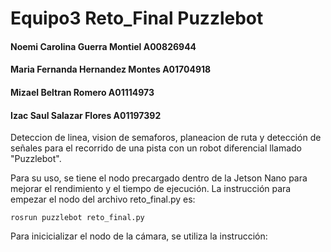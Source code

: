 # Equipo3 Reto_Final Puzzlebot
#### Noemi Carolina Guerra Montiel A00826944 
#### Maria Fernanda Hernandez Montes A01704918 
#### Mizael Beltran Romero A01114973 
#### Izac Saul Salazar Flores A01197392

Deteccion de linea, vision de semaforos, planeacion de ruta y detección de señales para el recorrido de una pista con un robot diferencial llamado "Puzzlebot".

Para su uso, se tiene el nodo precargado dentro de la Jetson Nano para mejorar el rendimiento y el tiempo de ejecución. La instrucción para empezar el nodo del archivo reto_final.py es:

```
rosrun puzzlebot reto_final.py
```

Para inicicializar el nodo de la cámara, se utiliza la instrucción:
